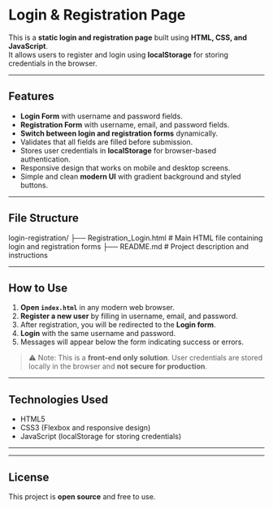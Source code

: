 # Login & Registration Page

This is a **static login and registration page** built using **HTML, CSS, and JavaScript**.  
It allows users to register and login using **localStorage** for storing credentials in the browser.

---

## Features

- **Login Form** with username and password fields.
- **Registration Form** with username, email, and password fields.
- **Switch between login and registration forms** dynamically.
- Validates that all fields are filled before submission.
- Stores user credentials in **localStorage** for browser-based authentication.
- Responsive design that works on mobile and desktop screens.
- Simple and clean **modern UI** with gradient background and styled buttons.

---

## File Structure

login-registration/
├── Registration_Login.html # Main HTML file containing login and registration forms
├── README.md # Project description and instructions

---

## How to Use

1. **Open `index.html`** in any modern web browser.  
2. **Register a new user** by filling in username, email, and password.  
3. After registration, you will be redirected to the **Login form**.  
4. **Login** with the same username and password.  
5. Messages will appear below the form indicating success or errors.  

> ⚠️ Note: This is a **front-end only solution**. User credentials are stored locally in the browser and **not secure for production**.

---

## Technologies Used

- HTML5
- CSS3 (Flexbox and responsive design)
- JavaScript (localStorage for storing credentials)

---


---

## License

This project is **open source** and free to use.


